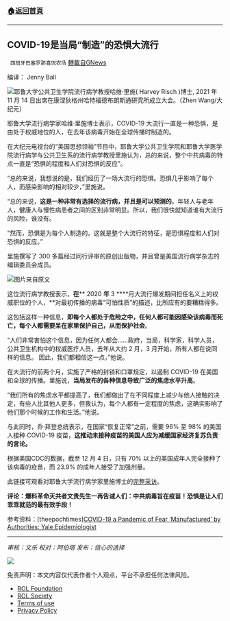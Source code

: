###  [:house:返回首頁](https://github.com/ourhimalayas/txt)
---


## COVID-19是当局“制造”的恐惧大流行
` 西班牙巴塞罗那喜悦农场` [轉載自GNews](https://gnews.org/zh-hans/1732894/)

编译： Jenny Ball

![](https://assets.gnews.org/wp-content/uploads/2021/12/risch-700x420-1.png)耶鲁大学公共卫生学院流行病学教授哈维·里施( Harvey Risch )博士, 2021 年 11 月 14 日出席在康涅狄格州哈特福德布朗斯通研究所成立大会。（Zhen Wang/大纪元）

耶鲁大学流行病学家哈维·里施博士表示，COVID-19 大流行一直是一种恐惧，是由处于权威地位的人，在去年该病毒开始在全球传播时制造的。

在大纪元电视台的“美国思想领袖”节目中，耶鲁大学公共卫生学院和耶鲁大学医学院流行病学与公共卫生系的流行病学教授里施认为，总的来说，整个中共病毒的特点一直是“恐惧的程度和人们对恐惧的反应”。

“总的来说，我想说的是，我们经历了一场大流行的恐惧。恐惧几乎影响了每个人，而感染影响的相对较少，”里施说。

“总的来说，**这是一种非常有选择的流行病，并且是可以预测的**。年轻人与老年人，健康人与慢性病患者之间的区别非常明显。所以，我们很快就知道谁有大流行的风险，谁没有。

“然而，恐惧是为每个人制造的。这就是整个大流行的特征，是恐惧程度和人们对恐惧的反应。”

里施撰写了 300 多篇经过同行评审的原创出版物，并且曾是美国流行病学杂志的编辑委员会成员。

![](https://assets.gnews.org/wp-content/uploads/2021/12/unknown-9.png)图片来自原文

这位流行病学教授表示，**在**** 2020 ****年**** 3 ****月大流行爆发期间担任名义上的权威职位的个人，**对最初传播的病毒“可怕性质”的描述，比所应有的要糟糕得多。

这包括这样一种信息，**即每个人都处于危险之中，任何人都可能因感染该病毒而死亡，每个人都需要呆在家里保护自己，从而保护社会**。

“人们非常害怕这个信息，因为任何人都会……政府，当局，科学家，科学人员，公共卫生机构中的权威医疗人员，去年从大约 2 月，3 月开始，所有人都在说同样的信息。 因此，我们都相信这一点，”他说。

在大流行的前两个月，实施了严格的封锁和口罩规定，以遏制 COVID-19 在美国和全球的传播。里施说，**当局发布的各种信息导致广泛的焦虑水平升高**。

“我们所有的焦虑水平都提高了，我们都做出了在不同程度上减少与他人接触的决定，有些人比其他人更多，但我认为，每个人都有一定程度的焦虑，这确实影响了他们那个时候的工作和生活。”他说。

与此同时，乔·拜登总统表示，在国家“恢复正常”之前，需要 96% 至 98% 的美国人接种 COVID-19 疫苗，**这推动未接种疫苗的美国人应为减缓国家经济复苏负责的言论。**

根据美国CDC的数据，截至 12 月 4 日，只有 70% 以上的美国成年人完全接种了该病毒的疫苗，而 23.9% 的成年人接受了加强剂量。

此链接可观看对耶鲁大学流行病学家里施博士的[完整采访](https://www.theepochtimes.com/dr-harvey-risch-hydroxychloroquine-ivermectin-and-other-therapeutics-highly-effective-in-early-covid-treatment_4131804.html)。

**评论：爆料革命灭共者文贵先生一再告诫人们：中共病毒旨在疫苗！恐惧是让人们乖乖就范的最有效手段！**

参考资料：[theepochtimes][COVID-19 a Pandemic of Fear ‘Manufactured’ by Authorities: Yale Epidemiologist](https://www.theepochtimes.com/mkt_morningbrief/covid-19-a-pandemic-of-fear-manufactured-by-authorities-yale-epidemiologist_4106244.html?utm_source=Morningbrief&amp;utm_medium=email&amp;utm_campaign=mb-2021-12-06&amp;mktids=66665d50c01c691b90e3c21ab9f25ce0&amp;est=OGXNZdbUPjeKdHEppkT9kOahNAq5oQqBEdRig1MIZGidWYQ9HFtWqpUH2MS6jPEYec3F%2Fw%3D%3D)

* * *

*审核：文乐
校对：阿伯塔
发布：信心的选择*

![](https://assets.gnews.org/wp-content/uploads/2021/12/GNEWS_CH..jpeg)

 

免责声明：本文内容仅代表作者个人观点，平台不承担任何法律风险。

- [ROL Foundation](https://rolfoundation.org/)
- [ROL Society](https://rolsociety.org/)
- [Terms of use](https://gnews.org/terms-of-use-3/)
- [Privacy Policy](https://gnews.org/privacy-policy/)
